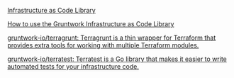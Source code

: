 [Infrastructure as Code Library](https://gruntwork.io/infrastructure-as-code-library/#server-orchestration)

[How to use the Gruntwork Infrastructure as Code Library](https://gruntwork.io/guides/foundations/how-to-use-gruntwork-infrastructure-as-code-library/#what-youll-learn-in-this-guide)

[gruntwork-io/terragrunt: Terragrunt is a thin wrapper for Terraform that provides extra tools for working with multiple Terraform modules.](https://github.com/gruntwork-io/terragrunt)

[gruntwork-io/terratest: Terratest is a Go library that makes it easier to write automated tests for your infrastructure code.](https://github.com/gruntwork-io/terratest)
